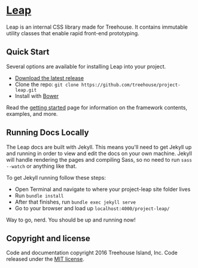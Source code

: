 # [Leap](http://treehouse.github.io/project-leap)
Leap is an internal CSS library made for Treehouse. It contains immutable utility classes that enable rapid front-end prototyping.

## Quick Start
Several options are available for installing Leap into your project.

* [Download the latest release](https://github.com/treehouse/project-leap/archive/v0.5.2.zip)
* Clone the repo: `git clone https://github.com/treehouse/project-leap.git`
* Install with [Bower](http://bower.io)

Read the [getting started](http://treehouse.github.io/project-leap/getting-started.html) page for information on the framework contents, examples, and more.

## Running Docs Locally
The Leap docs are built with Jekyll. This means you'll need to get Jekyll up and running in order to view and edit the docs on your own machine. Jekyll will handle rendering the pages and compiling Sass, so no need to run `sass --watch` or anything like that.

To get Jekyll running follow these steps:

* Open Terminal and navigate to where your project-leap site folder lives
* Run `bundle install`
* After that finishes, run `bundle exec jekyll serve`
* Go to your browser and load up `localhost:4000/project-leap/`

Way to go, nerd. You should be up and running now!

## Copyright and license
Code and documentation copyright 2016 Treehouse Island, Inc. Code released under the [MIT license](https://github.com/treehouse/project-leap/LICENSE).
